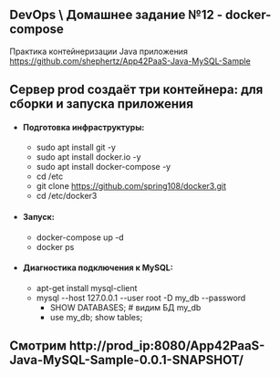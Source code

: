 ## DevOps \ Домашнее задание №12 - docker-compose

Практика контейнеризации Java приложения https://github.com/shephertz/App42PaaS-Java-MySQL-Sample



## Сервер prod создаёт три контейнера: для сборки и запуска приложения
  - #### Подготовка инфраструктуры:
    - sudo apt install git -y
    - sudo apt install docker.io -y
    - sudo apt install docker-compose -y
    - cd /etc
    - git clone https://github.com/spring108/docker3.git
    - cd /etc/docker3
  - #### Запуск:
    - docker-compose up -d
    - docker ps
  - #### Диагностика подключения к MySQL:
    - apt-get install mysql-client
    - mysql --host 127.0.0.1 --user root -D my_db --password
      - SHOW DATABASES; # видим БД my_db
      - use my_db; show tables;



## Смотрим http://prod_ip:8080/App42PaaS-Java-MySQL-Sample-0.0.1-SNAPSHOT/

